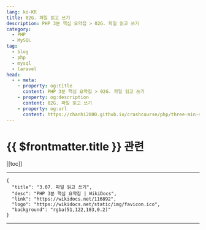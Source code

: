 ```yaml
---
lang: ko-KR
title: 02G. 파일 읽고 쓰기
description: PHP 3분 핵심 요약집 > 02G. 파일 읽고 쓰기
category: 
  - PHP
  - MySQL
tag: 
  - blog
  - php
  - mysql
  - laravel
head:
  - - meta:
    - property: og:title
      content: PHP 3분 핵심 요약집 > 02G. 파일 읽고 쓰기
    - property: og:description
      content: 02G. 파일 읽고 쓰기
    - property: og:url
      content: https://chanhi2000.github.io/crashcourse/php/three-min-summary/02-web/02G.html
---
```


# {{ $frontmatter.title }} 관련

[[toc]]

---

```component VPCard
{
  "title": "3.07. 파일 읽고 쓰기",
  "desc": "PHP 3분 핵심 요약집 | WikiDocs",
  "link": "https://wikidocs.net/116892",
  "logo": "https://wikidocs.net/static/img/favicon.ico",
  "background": "rgba(51,122,183,0.2)"
}
```

---

